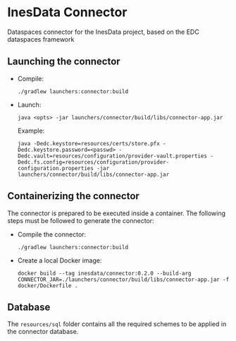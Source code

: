 # InesData Connector

Dataspaces connector for the InesData project, based on the EDC dataspaces framework

## Launching the connector

- Compile:
  ```
  ./gradlew launchers:connector:build
  ```

- Launch:
  ```
  java <opts> -jar launchers/connector/build/libs/connector-app.jar
  ```

  Example:
  ```
  java -Dedc.keystore=resources/certs/store.pfx -Dedc.keystore.password=<passwd> -Dedc.vault=resources/configuration/provider-vault.properties -Dedc.fs.config=resources/configuration/provider-configuration.properties -jar launchers/connector/build/libs/connector-app.jar
  ```

## Containerizing the connector

The connector is prepared to be executed inside a container. The following steps must be followed to generate the connector:
- Compile the connector:
  ```
  ./gradlew launchers:connector:build
  ```

- Create a local Docker image:
  ```
  docker build --tag inesdata/connector:0.2.0 --build-arg CONNECTOR_JAR=./launchers/connector/build/libs/connector-app.jar -f docker/Dockerfile .
  ```

## Database

The `resources/sql` folder contains all the required schemes to be applied in the connector database.
